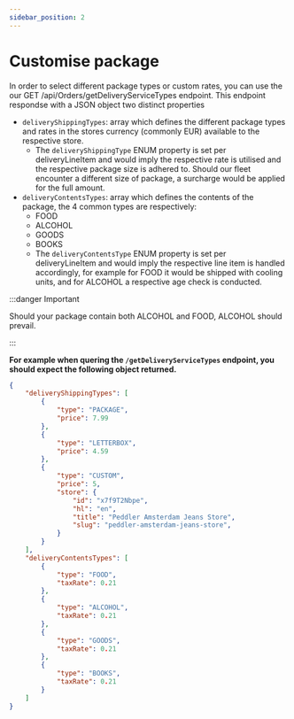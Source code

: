 ```yaml
---
sidebar_position: 2
---
```


# Customise package

In order to select different package types or custom rates, you can use the our GET /api/Orders/getDeliveryServiceTypes endpoint.
This endpoint respondse with a JSON object two distinct properties
- `deliveryShippingTypes`: array which defines the different package types and rates in the stores currency (commonly EUR) available to the respective store. 
  - The `deliveryShippingType` ENUM property is set per deliveryLineItem and would imply the respective rate is utilised and the respective package size is adhered to. Should our fleet encounter a different size of package, a surcharge would be applied for the full amount. 
- `deliveryContentsTypes`: array which defines the contents of the package, the 4 common types are respectively:  
    - FOOD
    - ALCOHOL
    - GOODS
    - BOOKS
  - The `deliveryContentsType` ENUM property is set per deliveryLineItem and would imply the respective line item is handled accordingly, for example for FOOD it would be shipped with cooling units, and for ALCOHOL a respective age check is conducted. 

:::danger Important
  
Should your package contain both ALCOHOL and FOOD, ALCOHOL should prevail.

:::  
  
**For example when quering the `/getDeliveryServiceTypes` endpoint, you should expect the following object returned.**

```json
{
    "deliveryShippingTypes": [
        {
            "type": "PACKAGE",
            "price": 7.99
        },
        {
            "type": "LETTERBOX",
            "price": 4.59
        },
        {
            "type": "CUSTOM",
            "price": 5,
            "store": {
                "id": "x7f9T2Nbpe",
                "hl": "en",
                "title": "Peddler Amsterdam Jeans Store",
                "slug": "peddler-amsterdam-jeans-store",
            }
        }
    ],
    "deliveryContentsTypes": [
        {
            "type": "FOOD",
            "taxRate": 0.21
        },
        {
            "type": "ALCOHOL",
            "taxRate": 0.21
        },
        {
            "type": "GOODS",
            "taxRate": 0.21
        },
        {
            "type": "BOOKS",
            "taxRate": 0.21
        }
    ]
}
```
